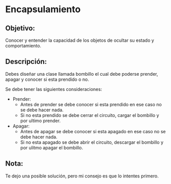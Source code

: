 # Encapsulamiento

## Objetivo: 
Conocer y entender la capacidad de los objetos de ocultar su
estado y comportamiento.

## Descripción:

Debes diseñar una clase llamada bombillo el cual
debe poderse prender, apagar y conocer si esta prendido
o no.

Se debe tener las siguientes consideraciones:
* Prender: 
    *   Antes de prender se debe conocer si esta prendido
    en ese caso no se debe hacer nada.
    *   Si no esta prendido se debe cerrar el circuito,
    cargar el bombillo y por ultimo prender.
* Apagar:
    *   Antes de apagar se debe conocer si esta apagado
            en ese caso no se debe hacer nada.
    *   Si no esta apagado se debe abrir el circuito,
    descargar el bombillo y por ulitmo apagar el bombillo.
    

## Nota:
Te dejo una posible solución, pero mi consejo es que lo intentes primero.